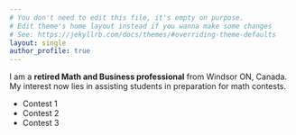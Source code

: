 ```yaml
---
# You don't need to edit this file, it's empty on purpose.
# Edit theme's home layout instead if you wanna make some changes
# See: https://jekyllrb.com/docs/themes/#overriding-theme-defaults
layout: single
author_profile: true
---
```


I am a **retired Math and Business professional** from Windsor ON, Canada. My interest now lies in assisting students in preparation for math contests.
- Contest 1
- Contest 2
- Contest 3
